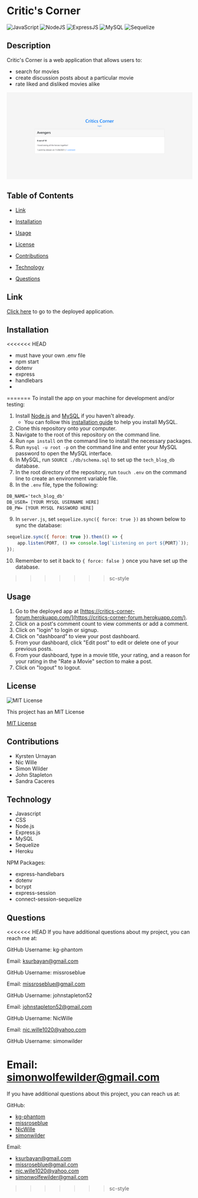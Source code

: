 # Critic's Corner
![JavaScript](https://img.shields.io/badge/javascript-%23323330.svg?style=for-the-badge&logo=javascript&logoColor=%23F7DF1E)
![NodeJS](https://img.shields.io/badge/node.js-6DA55F?style=for-the-badge&logo=node.js&logoColor=white)
![ExpressJS](https://img.shields.io/badge/Express.js-404D59?style=for-the-badge)
![MySQL](https://img.shields.io/badge/mysql-%2300f.svg?style=for-the-badge&logo=mysql&logoColor=white)
![Sequelize](https://img.shields.io/badge/Sequelize-52B0E7?style=for-the-badge&logo=Sequelize&logoColor=white)

## Description

Critic's Corner is a web application that allows users to:
* search for movies
* create discussion posts about a particular movie
* rate liked and disliked movies alike

![Critics Corner Screenshot](./assets/images/critics-corner-sc.PNG)

## Table of Contents

* [Link](#link)

* [Installation](#installation)

* [Usage](#usage)

* [License](#license)

* [Contributions](#contributions)

* [Technology](#technology)

* [Questions](#questions)

## Link
[Click here](https://critics-corner-forum.herokuapp.com/) to go to the deployed application.

## Installation
<<<<<<< HEAD
* must have your own .env file
* npm start
* dotenv
* express
* handlebars
* 
=======
To install the app on your machine for development and/or testing:

1. Install [Node.js](https://nodejs.org/en/) and [MySQL](https://dev.mysql.com/downloads/mysql) if you haven't already.
    - You can follow this [installation guide](https://coding-boot-camp.github.io/full-stack/mysql/mysql-installation-guide) to help you install MySQL.
2. Clone this repository onto your computer.
3. Navigate to the root of this repository on the command line.
4. Run `npm install` on the command line to install the necessary packages.
5. Run `mysql -u root -p` on the command line and enter your MySQL password to open the MySQL interface.
6. In MySQL, run `SOURCE ./db/schema.sql` to set up the `tech_blog_db` database.
7. In the root directory of the repository, run `touch .env` on the command line to create an environment variable file.
8. In the `.env` file, type the following:
```
DB_NAME='tech_blog_db'
DB_USER= [YOUR MYSQL USERNAME HERE]
DB_PW= [YOUR MYSQL PASSWORD HERE]
```
9. In `server.js`, set `sequelize.sync({ force: true })` as shown below to sync the database:
```javascript
sequelize.sync({ force: true }).then(() => {
    app.listen(PORT, () => console.log(`Listening on port ${PORT}`));
});
```
10. Remember to set it back to `{ force: false }` once you have set up the database.
>>>>>>> sc-style

## Usage
1. Go to the deployed app at [https://critics-corner-forum.herokuapp.com/](https://critics-corner-forum.herokuapp.com/).
2. Click on a post's comment count to view comments or add a comment.
3. Click on "login" to login or signup.
4. Click on "dashboard" to view your post dashboard.
5. From your dashboard, click "Edit post" to edit or delete one of your previous posts.
6. From your dashboard, type in a movie title, your rating, and a reason for your rating in the "Rate a Movie" section to make a post.
7. Click on "logout" to logout.

## License
![MIT License](https://img.shields.io/badge/license-MIT-blue)

This project has an MIT License

[MIT License](https://choosealicense.com/licenses/mit/)

## Contributions
* Kyrsten Urnayan
* Nic Wille
* Simon Wilder
* John Stapleton
* Sandra Caceres

## Technology
* Javascript
* CSS
* Node.js
* Express.js
* MySQL
* Sequelize
* Heroku

NPM Packages:
* express-handlebars
* dotenv
* bcrypt
* express-session
* connect-session-sequelize

## Questions
<<<<<<< HEAD
If you have additional questions about my project, you can reach me at:

GitHub Username: kg-phantom 

Email: ksurbayan@gmail.com


GitHub Username: missroseblue

Email: missroseblue@gmail.com
  

GitHub Username: johnstapleton52

Email: johnstapleton52@gmail.com


GitHub Username: NicWille

Email: nic.wille1020@yahoo.com


GitHub Username: simonwilder

Email: simonwolfewilder@gmail.com
=======
If you have additional questions about this project, you can reach us at:

GitHub:
* [kg-phantom](https://github.com/kg-phantom)
* [missroseblue](https://github.com/missroseblue)
* [NicWille](https://github.com/NicWille)
* [simonwilder](https://github.com/simonwilder)

Email:
* [ksurbayan@gmail.com](mailto:ksurbayan@gmail.com)
* [missroseblue@gmail.com](mailto:missroseblue@gmail.com)
* [nic.wille1020@yahoo.com](mailto:nic.wille1020@yahoo.com)
* [simonwolfewilder@gmail.com](mailto:simonwolfewilder@gmail.com)
>>>>>>> sc-style
